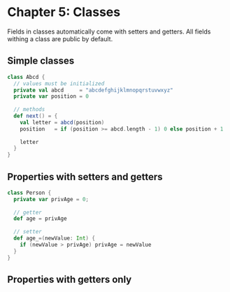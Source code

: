 Chapter 5: Classes
==================
Fields in classes automatically come with setters and getters. All fields withing a class are public by default.

Simple classes 
--------------
```scala
class Abcd {
  // values must be initialized
  private val abcd     = "abcdefghijklmnopqrstuvwxyz"
  private var position = 0 
  
  // methods
  def next() = {
    val letter = abcd(position)
    position   = if (position >= abcd.length - 1) 0 else position + 1 
    
    letter
  }
}
```

Properties with setters and getters 
-----------------------------------
```scala
class Person {
  private var privAge = 0;
  
  // getter
  def age = privAge
  
  // setter
  def age_=(newValue: Int) {
    if (newValue > privAge) privAge = newValue
  }
}
```

Properties with getters only
----------------------------
